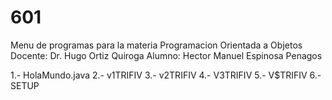 # 601 

Menu de programas para la materia Programacion Orientada a Objetos
Docente: Dr. Hugo Ortiz Quiroga
Alumno: Hector Manuel Espinosa Penagos

1.- HolaMundo.java
2.- v1TRIFIV
3.- v2TRIFIV
4.- V3TRIFIV
5.- V$TRIFIV
6.- SETUP
